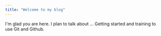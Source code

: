 ```yaml
---
title: "Welcome to my blog"
---
```


I'm glad you are here. I plan to talk about ... Getting started and training to use Git and Github.

